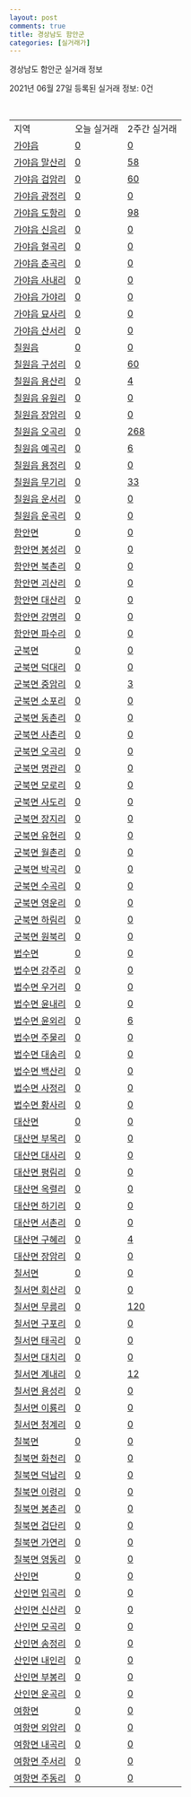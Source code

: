 ```yaml
---
layout: post
comments: true
title: 경상남도 함안군
categories: [실거래가]
---
```


경상남도 함안군 실거래 정보

2021년 06월 27일 등록된 실거래 정보: 0건

<script type="text/javascript">
  google.charts.load('current', {'packages':['corechart']});
  google.charts.setOnLoadCallback(drawChart);

  function drawChart() {
    var data = google.visualization.arrayToDataTable([['거래일', '매매', '전월세', '전매'], ['2020-09', 40, 39, 0], ['2020-10', 70, 26, 0], ['2020-11', 56, 17, 0], ['2020-12', 80, 19, 0], ['2021-01', 50, 33, 0], ['2021-02', 49, 14, 0], ['2021-03', 52, 19, 0], ['2021-04', 52, 22, 0], ['2021-05', 49, 15, 0], ['2021-06', 24, 6, 0]]);

    var options = {
      title: '최근 유형별 거래량 추이',
      legend: { position: 'bottom' }
    };

    var chart = new google.visualization.LineChart(document.getElementById('columnchart_material'));
    chart.draw(data, (options));
  }
</script>

<div id="columnchart_material" style="width: 450px; margin-left: -35px"></div>
<br>
<table class="sortable">
  <tr>
    <td>지역</td>
    <td>오늘 실거래</td>
    <td>2주간 실거래</td>
  </tr>

  
  <tr class="item">
    <td><a href="4873025000.html">가야읍</a></td>
    <td><a href="4873025000.html">0</a></td>
    <td><a href="4873025000.html">0</a></td>
  </tr>
    

  <tr class="item">
    <td><a href="4873025021.html">가야읍 말산리</a></td>
    <td><a href="4873025021.html">0</a></td>
    <td><a href="4873025021.html">58</a></td>
  </tr>
    

  <tr class="item">
    <td><a href="4873025022.html">가야읍 검암리</a></td>
    <td><a href="4873025022.html">0</a></td>
    <td><a href="4873025022.html">60</a></td>
  </tr>
    

  <tr class="item">
    <td><a href="4873025023.html">가야읍 광정리</a></td>
    <td><a href="4873025023.html">0</a></td>
    <td><a href="4873025023.html">0</a></td>
  </tr>
    

  <tr class="item">
    <td><a href="4873025024.html">가야읍 도항리</a></td>
    <td><a href="4873025024.html">0</a></td>
    <td><a href="4873025024.html">98</a></td>
  </tr>
    

  <tr class="item">
    <td><a href="4873025025.html">가야읍 신음리</a></td>
    <td><a href="4873025025.html">0</a></td>
    <td><a href="4873025025.html">0</a></td>
  </tr>
    

  <tr class="item">
    <td><a href="4873025026.html">가야읍 혈곡리</a></td>
    <td><a href="4873025026.html">0</a></td>
    <td><a href="4873025026.html">0</a></td>
  </tr>
    

  <tr class="item">
    <td><a href="4873025027.html">가야읍 춘곡리</a></td>
    <td><a href="4873025027.html">0</a></td>
    <td><a href="4873025027.html">0</a></td>
  </tr>
    

  <tr class="item">
    <td><a href="4873025028.html">가야읍 사내리</a></td>
    <td><a href="4873025028.html">0</a></td>
    <td><a href="4873025028.html">0</a></td>
  </tr>
    

  <tr class="item">
    <td><a href="4873025029.html">가야읍 가야리</a></td>
    <td><a href="4873025029.html">0</a></td>
    <td><a href="4873025029.html">0</a></td>
  </tr>
    

  <tr class="item">
    <td><a href="4873025030.html">가야읍 묘사리</a></td>
    <td><a href="4873025030.html">0</a></td>
    <td><a href="4873025030.html">0</a></td>
  </tr>
    

  <tr class="item">
    <td><a href="4873025031.html">가야읍 산서리</a></td>
    <td><a href="4873025031.html">0</a></td>
    <td><a href="4873025031.html">0</a></td>
  </tr>
    

  <tr class="item">
    <td><a href="4873025300.html">칠원읍</a></td>
    <td><a href="4873025300.html">0</a></td>
    <td><a href="4873025300.html">0</a></td>
  </tr>
    

  <tr class="item">
    <td><a href="4873025321.html">칠원읍 구성리</a></td>
    <td><a href="4873025321.html">0</a></td>
    <td><a href="4873025321.html">60</a></td>
  </tr>
    

  <tr class="item">
    <td><a href="4873025322.html">칠원읍 용산리</a></td>
    <td><a href="4873025322.html">0</a></td>
    <td><a href="4873025322.html">4</a></td>
  </tr>
    

  <tr class="item">
    <td><a href="4873025323.html">칠원읍 유원리</a></td>
    <td><a href="4873025323.html">0</a></td>
    <td><a href="4873025323.html">0</a></td>
  </tr>
    

  <tr class="item">
    <td><a href="4873025324.html">칠원읍 장암리</a></td>
    <td><a href="4873025324.html">0</a></td>
    <td><a href="4873025324.html">0</a></td>
  </tr>
    

  <tr class="item">
    <td><a href="4873025325.html">칠원읍 오곡리</a></td>
    <td><a href="4873025325.html">0</a></td>
    <td><a href="4873025325.html">268</a></td>
  </tr>
    

  <tr class="item">
    <td><a href="4873025326.html">칠원읍 예곡리</a></td>
    <td><a href="4873025326.html">0</a></td>
    <td><a href="4873025326.html">6</a></td>
  </tr>
    

  <tr class="item">
    <td><a href="4873025327.html">칠원읍 용정리</a></td>
    <td><a href="4873025327.html">0</a></td>
    <td><a href="4873025327.html">0</a></td>
  </tr>
    

  <tr class="item">
    <td><a href="4873025328.html">칠원읍 무기리</a></td>
    <td><a href="4873025328.html">0</a></td>
    <td><a href="4873025328.html">33</a></td>
  </tr>
    

  <tr class="item">
    <td><a href="4873025329.html">칠원읍 운서리</a></td>
    <td><a href="4873025329.html">0</a></td>
    <td><a href="4873025329.html">0</a></td>
  </tr>
    

  <tr class="item">
    <td><a href="4873025330.html">칠원읍 운곡리</a></td>
    <td><a href="4873025330.html">0</a></td>
    <td><a href="4873025330.html">0</a></td>
  </tr>
    

  <tr class="item">
    <td><a href="4873031000.html">함안면</a></td>
    <td><a href="4873031000.html">0</a></td>
    <td><a href="4873031000.html">0</a></td>
  </tr>
    

  <tr class="item">
    <td><a href="4873031021.html">함안면 봉성리</a></td>
    <td><a href="4873031021.html">0</a></td>
    <td><a href="4873031021.html">0</a></td>
  </tr>
    

  <tr class="item">
    <td><a href="4873031022.html">함안면 북촌리</a></td>
    <td><a href="4873031022.html">0</a></td>
    <td><a href="4873031022.html">0</a></td>
  </tr>
    

  <tr class="item">
    <td><a href="4873031023.html">함안면 괴산리</a></td>
    <td><a href="4873031023.html">0</a></td>
    <td><a href="4873031023.html">0</a></td>
  </tr>
    

  <tr class="item">
    <td><a href="4873031024.html">함안면 대산리</a></td>
    <td><a href="4873031024.html">0</a></td>
    <td><a href="4873031024.html">0</a></td>
  </tr>
    

  <tr class="item">
    <td><a href="4873031025.html">함안면 강명리</a></td>
    <td><a href="4873031025.html">0</a></td>
    <td><a href="4873031025.html">0</a></td>
  </tr>
    

  <tr class="item">
    <td><a href="4873031026.html">함안면 파수리</a></td>
    <td><a href="4873031026.html">0</a></td>
    <td><a href="4873031026.html">0</a></td>
  </tr>
    

  <tr class="item">
    <td><a href="4873032000.html">군북면</a></td>
    <td><a href="4873032000.html">0</a></td>
    <td><a href="4873032000.html">0</a></td>
  </tr>
    

  <tr class="item">
    <td><a href="4873032021.html">군북면 덕대리</a></td>
    <td><a href="4873032021.html">0</a></td>
    <td><a href="4873032021.html">0</a></td>
  </tr>
    

  <tr class="item">
    <td><a href="4873032022.html">군북면 중암리</a></td>
    <td><a href="4873032022.html">0</a></td>
    <td><a href="4873032022.html">3</a></td>
  </tr>
    

  <tr class="item">
    <td><a href="4873032023.html">군북면 소포리</a></td>
    <td><a href="4873032023.html">0</a></td>
    <td><a href="4873032023.html">0</a></td>
  </tr>
    

  <tr class="item">
    <td><a href="4873032024.html">군북면 동촌리</a></td>
    <td><a href="4873032024.html">0</a></td>
    <td><a href="4873032024.html">0</a></td>
  </tr>
    

  <tr class="item">
    <td><a href="4873032025.html">군북면 사촌리</a></td>
    <td><a href="4873032025.html">0</a></td>
    <td><a href="4873032025.html">0</a></td>
  </tr>
    

  <tr class="item">
    <td><a href="4873032026.html">군북면 오곡리</a></td>
    <td><a href="4873032026.html">0</a></td>
    <td><a href="4873032026.html">0</a></td>
  </tr>
    

  <tr class="item">
    <td><a href="4873032027.html">군북면 명관리</a></td>
    <td><a href="4873032027.html">0</a></td>
    <td><a href="4873032027.html">0</a></td>
  </tr>
    

  <tr class="item">
    <td><a href="4873032028.html">군북면 모로리</a></td>
    <td><a href="4873032028.html">0</a></td>
    <td><a href="4873032028.html">0</a></td>
  </tr>
    

  <tr class="item">
    <td><a href="4873032029.html">군북면 사도리</a></td>
    <td><a href="4873032029.html">0</a></td>
    <td><a href="4873032029.html">0</a></td>
  </tr>
    

  <tr class="item">
    <td><a href="4873032030.html">군북면 장지리</a></td>
    <td><a href="4873032030.html">0</a></td>
    <td><a href="4873032030.html">0</a></td>
  </tr>
    

  <tr class="item">
    <td><a href="4873032031.html">군북면 유현리</a></td>
    <td><a href="4873032031.html">0</a></td>
    <td><a href="4873032031.html">0</a></td>
  </tr>
    

  <tr class="item">
    <td><a href="4873032032.html">군북면 월촌리</a></td>
    <td><a href="4873032032.html">0</a></td>
    <td><a href="4873032032.html">0</a></td>
  </tr>
    

  <tr class="item">
    <td><a href="4873032033.html">군북면 박곡리</a></td>
    <td><a href="4873032033.html">0</a></td>
    <td><a href="4873032033.html">0</a></td>
  </tr>
    

  <tr class="item">
    <td><a href="4873032034.html">군북면 수곡리</a></td>
    <td><a href="4873032034.html">0</a></td>
    <td><a href="4873032034.html">0</a></td>
  </tr>
    

  <tr class="item">
    <td><a href="4873032035.html">군북면 영운리</a></td>
    <td><a href="4873032035.html">0</a></td>
    <td><a href="4873032035.html">0</a></td>
  </tr>
    

  <tr class="item">
    <td><a href="4873032036.html">군북면 하림리</a></td>
    <td><a href="4873032036.html">0</a></td>
    <td><a href="4873032036.html">0</a></td>
  </tr>
    

  <tr class="item">
    <td><a href="4873032037.html">군북면 원북리</a></td>
    <td><a href="4873032037.html">0</a></td>
    <td><a href="4873032037.html">0</a></td>
  </tr>
    

  <tr class="item">
    <td><a href="4873033000.html">법수면</a></td>
    <td><a href="4873033000.html">0</a></td>
    <td><a href="4873033000.html">0</a></td>
  </tr>
    

  <tr class="item">
    <td><a href="4873033021.html">법수면 강주리</a></td>
    <td><a href="4873033021.html">0</a></td>
    <td><a href="4873033021.html">0</a></td>
  </tr>
    

  <tr class="item">
    <td><a href="4873033022.html">법수면 우거리</a></td>
    <td><a href="4873033022.html">0</a></td>
    <td><a href="4873033022.html">0</a></td>
  </tr>
    

  <tr class="item">
    <td><a href="4873033023.html">법수면 윤내리</a></td>
    <td><a href="4873033023.html">0</a></td>
    <td><a href="4873033023.html">0</a></td>
  </tr>
    

  <tr class="item">
    <td><a href="4873033024.html">법수면 윤외리</a></td>
    <td><a href="4873033024.html">0</a></td>
    <td><a href="4873033024.html">6</a></td>
  </tr>
    

  <tr class="item">
    <td><a href="4873033025.html">법수면 주물리</a></td>
    <td><a href="4873033025.html">0</a></td>
    <td><a href="4873033025.html">0</a></td>
  </tr>
    

  <tr class="item">
    <td><a href="4873033026.html">법수면 대송리</a></td>
    <td><a href="4873033026.html">0</a></td>
    <td><a href="4873033026.html">0</a></td>
  </tr>
    

  <tr class="item">
    <td><a href="4873033027.html">법수면 백산리</a></td>
    <td><a href="4873033027.html">0</a></td>
    <td><a href="4873033027.html">0</a></td>
  </tr>
    

  <tr class="item">
    <td><a href="4873033028.html">법수면 사정리</a></td>
    <td><a href="4873033028.html">0</a></td>
    <td><a href="4873033028.html">0</a></td>
  </tr>
    

  <tr class="item">
    <td><a href="4873033029.html">법수면 황사리</a></td>
    <td><a href="4873033029.html">0</a></td>
    <td><a href="4873033029.html">0</a></td>
  </tr>
    

  <tr class="item">
    <td><a href="4873034000.html">대산면</a></td>
    <td><a href="4873034000.html">0</a></td>
    <td><a href="4873034000.html">0</a></td>
  </tr>
    

  <tr class="item">
    <td><a href="4873034021.html">대산면 부목리</a></td>
    <td><a href="4873034021.html">0</a></td>
    <td><a href="4873034021.html">0</a></td>
  </tr>
    

  <tr class="item">
    <td><a href="4873034022.html">대산면 대사리</a></td>
    <td><a href="4873034022.html">0</a></td>
    <td><a href="4873034022.html">0</a></td>
  </tr>
    

  <tr class="item">
    <td><a href="4873034023.html">대산면 평림리</a></td>
    <td><a href="4873034023.html">0</a></td>
    <td><a href="4873034023.html">0</a></td>
  </tr>
    

  <tr class="item">
    <td><a href="4873034024.html">대산면 옥렬리</a></td>
    <td><a href="4873034024.html">0</a></td>
    <td><a href="4873034024.html">0</a></td>
  </tr>
    

  <tr class="item">
    <td><a href="4873034025.html">대산면 하기리</a></td>
    <td><a href="4873034025.html">0</a></td>
    <td><a href="4873034025.html">0</a></td>
  </tr>
    

  <tr class="item">
    <td><a href="4873034026.html">대산면 서촌리</a></td>
    <td><a href="4873034026.html">0</a></td>
    <td><a href="4873034026.html">0</a></td>
  </tr>
    

  <tr class="item">
    <td><a href="4873034027.html">대산면 구혜리</a></td>
    <td><a href="4873034027.html">0</a></td>
    <td><a href="4873034027.html">4</a></td>
  </tr>
    

  <tr class="item">
    <td><a href="4873034028.html">대산면 장암리</a></td>
    <td><a href="4873034028.html">0</a></td>
    <td><a href="4873034028.html">0</a></td>
  </tr>
    

  <tr class="item">
    <td><a href="4873035000.html">칠서면</a></td>
    <td><a href="4873035000.html">0</a></td>
    <td><a href="4873035000.html">0</a></td>
  </tr>
    

  <tr class="item">
    <td><a href="4873035021.html">칠서면 회산리</a></td>
    <td><a href="4873035021.html">0</a></td>
    <td><a href="4873035021.html">0</a></td>
  </tr>
    

  <tr class="item">
    <td><a href="4873035022.html">칠서면 무릉리</a></td>
    <td><a href="4873035022.html">0</a></td>
    <td><a href="4873035022.html">120</a></td>
  </tr>
    

  <tr class="item">
    <td><a href="4873035023.html">칠서면 구포리</a></td>
    <td><a href="4873035023.html">0</a></td>
    <td><a href="4873035023.html">0</a></td>
  </tr>
    

  <tr class="item">
    <td><a href="4873035025.html">칠서면 태곡리</a></td>
    <td><a href="4873035025.html">0</a></td>
    <td><a href="4873035025.html">0</a></td>
  </tr>
    

  <tr class="item">
    <td><a href="4873035026.html">칠서면 대치리</a></td>
    <td><a href="4873035026.html">0</a></td>
    <td><a href="4873035026.html">0</a></td>
  </tr>
    

  <tr class="item">
    <td><a href="4873035027.html">칠서면 계내리</a></td>
    <td><a href="4873035027.html">0</a></td>
    <td><a href="4873035027.html">12</a></td>
  </tr>
    

  <tr class="item">
    <td><a href="4873035028.html">칠서면 용성리</a></td>
    <td><a href="4873035028.html">0</a></td>
    <td><a href="4873035028.html">0</a></td>
  </tr>
    

  <tr class="item">
    <td><a href="4873035029.html">칠서면 이룡리</a></td>
    <td><a href="4873035029.html">0</a></td>
    <td><a href="4873035029.html">0</a></td>
  </tr>
    

  <tr class="item">
    <td><a href="4873035030.html">칠서면 청계리</a></td>
    <td><a href="4873035030.html">0</a></td>
    <td><a href="4873035030.html">0</a></td>
  </tr>
    

  <tr class="item">
    <td><a href="4873036000.html">칠북면</a></td>
    <td><a href="4873036000.html">0</a></td>
    <td><a href="4873036000.html">0</a></td>
  </tr>
    

  <tr class="item">
    <td><a href="4873036021.html">칠북면 화천리</a></td>
    <td><a href="4873036021.html">0</a></td>
    <td><a href="4873036021.html">0</a></td>
  </tr>
    

  <tr class="item">
    <td><a href="4873036022.html">칠북면 덕남리</a></td>
    <td><a href="4873036022.html">0</a></td>
    <td><a href="4873036022.html">0</a></td>
  </tr>
    

  <tr class="item">
    <td><a href="4873036023.html">칠북면 이령리</a></td>
    <td><a href="4873036023.html">0</a></td>
    <td><a href="4873036023.html">0</a></td>
  </tr>
    

  <tr class="item">
    <td><a href="4873036024.html">칠북면 봉촌리</a></td>
    <td><a href="4873036024.html">0</a></td>
    <td><a href="4873036024.html">0</a></td>
  </tr>
    

  <tr class="item">
    <td><a href="4873036025.html">칠북면 검단리</a></td>
    <td><a href="4873036025.html">0</a></td>
    <td><a href="4873036025.html">0</a></td>
  </tr>
    

  <tr class="item">
    <td><a href="4873036026.html">칠북면 가연리</a></td>
    <td><a href="4873036026.html">0</a></td>
    <td><a href="4873036026.html">0</a></td>
  </tr>
    

  <tr class="item">
    <td><a href="4873036027.html">칠북면 영동리</a></td>
    <td><a href="4873036027.html">0</a></td>
    <td><a href="4873036027.html">0</a></td>
  </tr>
    

  <tr class="item">
    <td><a href="4873038000.html">산인면</a></td>
    <td><a href="4873038000.html">0</a></td>
    <td><a href="4873038000.html">0</a></td>
  </tr>
    

  <tr class="item">
    <td><a href="4873038021.html">산인면 입곡리</a></td>
    <td><a href="4873038021.html">0</a></td>
    <td><a href="4873038021.html">0</a></td>
  </tr>
    

  <tr class="item">
    <td><a href="4873038022.html">산인면 신산리</a></td>
    <td><a href="4873038022.html">0</a></td>
    <td><a href="4873038022.html">0</a></td>
  </tr>
    

  <tr class="item">
    <td><a href="4873038023.html">산인면 모곡리</a></td>
    <td><a href="4873038023.html">0</a></td>
    <td><a href="4873038023.html">0</a></td>
  </tr>
    

  <tr class="item">
    <td><a href="4873038024.html">산인면 송정리</a></td>
    <td><a href="4873038024.html">0</a></td>
    <td><a href="4873038024.html">0</a></td>
  </tr>
    

  <tr class="item">
    <td><a href="4873038025.html">산인면 내인리</a></td>
    <td><a href="4873038025.html">0</a></td>
    <td><a href="4873038025.html">0</a></td>
  </tr>
    

  <tr class="item">
    <td><a href="4873038026.html">산인면 부봉리</a></td>
    <td><a href="4873038026.html">0</a></td>
    <td><a href="4873038026.html">0</a></td>
  </tr>
    

  <tr class="item">
    <td><a href="4873038027.html">산인면 운곡리</a></td>
    <td><a href="4873038027.html">0</a></td>
    <td><a href="4873038027.html">0</a></td>
  </tr>
    

  <tr class="item">
    <td><a href="4873039000.html">여항면</a></td>
    <td><a href="4873039000.html">0</a></td>
    <td><a href="4873039000.html">0</a></td>
  </tr>
    

  <tr class="item">
    <td><a href="4873039021.html">여항면 외암리</a></td>
    <td><a href="4873039021.html">0</a></td>
    <td><a href="4873039021.html">0</a></td>
  </tr>
    

  <tr class="item">
    <td><a href="4873039022.html">여항면 내곡리</a></td>
    <td><a href="4873039022.html">0</a></td>
    <td><a href="4873039022.html">0</a></td>
  </tr>
    

  <tr class="item">
    <td><a href="4873039023.html">여항면 주서리</a></td>
    <td><a href="4873039023.html">0</a></td>
    <td><a href="4873039023.html">0</a></td>
  </tr>
    

  <tr class="item">
    <td><a href="4873039024.html">여항면 주동리</a></td>
    <td><a href="4873039024.html">0</a></td>
    <td><a href="4873039024.html">0</a></td>
  </tr>
    


</table>


    